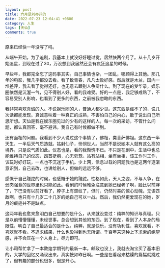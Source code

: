 ```yaml
---
layout: post
title: 六月是刘亦菲的
date: 2022-07-23 12:04:41 +0800
category: 人生
tags: [天仙]
comments: true
---
```


原来已经快一年没写了吗。

从端午开始，为了追剧，我基本上就没好好睡过觉，居然快两个月了。从十几岁开始追星，到现在过了30，万没想到我居然还会有疯狂追星的时候。

早些年，我都完全忘了这码事其实。自己事情也杂，一团乱，哪顾得上其他。那几年的电影，我几乎都没去看。看了致青春，凡凡太败好感。然后就是木兰，国内一堆差评，我去看了觉得还好，也无意去跟别人争辩什么。到了现在的梦华录，娱乐圈依然是沆瀣一气，见不得别人好，看的我难受。好的一点是，我足够成熟了，不容易受别人影响，也看到了更多的东西，之前被我忽略的东西。

我非常喜欢真诚的人。不说娱乐圈的人，普通人都少见。这东西是藏不了的，说几次话都能发现。真诚意味着一种真正的成熟，不害怕自己的内心，敢于说出自己所思所想。天仙是我在娱乐圈见过的少有的这样的人，每一次的采访，不管什么问题，都认真回答，毫不避讳。我自己有时候都做不到。



还有面相的问题。我看到不少人说过这个事情了，佛相，类菩萨佛祖。这东西一半天生，一半后天气质造就。姑射仙子，怜悯世人。当然不是说她本人就有这么高的境界，只是说气质如此。仪态也是，看的我惭愧不已。不只是在剧中，生活中也总能维持自己的仪态，昂首挺胸，心无旁骛。站有站相，坐有坐相，该工作时工作，该玩时好好玩，一点也不沉迷于手机。少上网，信息过载的问题我也是这两年逐渐意识到，自己去改，也讲给别人，但做的远远不够。



感慨于自己蹉跎的时候，也感慨于她的蹉跎。性格如此，天人之姿，不与人争，在弱肉强食的世界里也只能如此。看剧的时候难免注意到她已经老了啊，脸比以前胖了，下巴没有以前好看了，脖子上有颈纹了，但时，仍然时美的惊心动魄，无语匹敌啊，也只有十几岁二十几岁的她自己可以一战。然后，我仍然更爱现在的她，岁月的痕迹并不是缺点。



这两年我也愈来愈明白自己想要的是什么，从来就没变过：纯粹的知识与真理。只是以前懵懵懂懂，未经世事，总会想到其他的东西。到了现在，看到了人本身的局限性，明白了自己最适合的是什么。纯粹，就是快乐，没有功利性，喜欢就看，不喜欢就不看。不追求结果，什么也没得到也无所谓。千百年来这种上下求索的绝望感，并不会压在一个人身上，尽力即可。



让小司帮忙拿了一本敦煌学期刊的最新一本，邮政也没上，我就去淘宝买了基本旧的，大学的回忆又涌现出来，真实恍如昨日啊。一些是在看起来枯燥的篇幅就跳过了，但有趣的部分也很多，很是开心。
